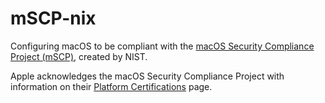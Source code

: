 # mSCP-nix

Configuring macOS to be compliant with the [macOS Security Compliance Project (mSCP)](https://github.com/usnistgov/macos_security), created by NIST.

Apple acknowledges the macOS Security Compliance Project with information on their [Platform Certifications](https://support.apple.com/en-au/guide/certifications/apc322685bb2/web) page.
